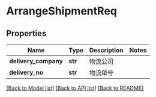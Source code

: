 # ArrangeShipmentReq

## Properties
Name | Type | Description | Notes
------------ | ------------- | ------------- | -------------
**delivery_company** | **str** |  物流公司 | 
**delivery_no** | **str** |  物流单号 | 

[[Back to Model list]](../README.md#documentation-for-models) [[Back to API list]](../README.md#documentation-for-api-endpoints) [[Back to README]](../README.md)

